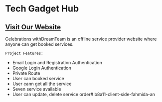 # Tech Gadget Hub


## [ Visit Our Website ](https://tech-gadget-hub.web.app/)


Celebrations withDreamTeam is an offline service provider website where anyone can get booked services.

`Project Features:`
- Email Login and Registration Authentication
- Google Login Authentication 
- Private Route 
- User can booked service
- User cann get all the service
- Seven service available
- User can update, delete service order#   b 8 a 1 1 - c l i e n t - s i d e - f a h m i d a - a n  
 